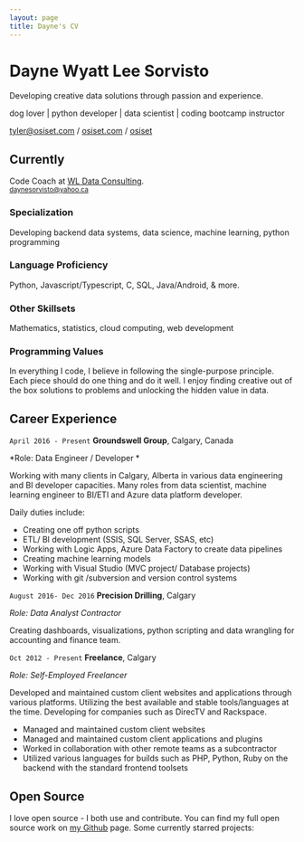 ```yaml
---
layout: page
title: Dayne's CV
---
```

# Dayne Wyatt Lee Sorvisto
Developing creative data solutions through passion and experience.

dog lover \| python developer \| data scientist \| coding bootcamp instructor 

<div id="webaddress">
<i class="fas fa-at"></i> <a href="tyler@osiset.com">tyler@osiset.com</a> /
<i class="fas fa-globe-americas"></i> <a href="https://osiset.com" target="_blank">osiset.com</a> /
<i class="fab fa-github-alt"></i> <a href="https://github.com/osiset" target="_blank">osiset</a>
</div>

## Currently

Code Coach at [WL Data Consulting](https://wlconsulting.github.io).<br>
<small>daynesorvisto@yahoo.ca</small>

### Specialization

Developing backend data systems, data science, machine learning, python programming

### Language Proficiency

Python, Javascript/Typescript, C, SQL, Java/Android, & more.

### Other Skillsets

Mathematics, statistics, cloud computing, web development

### Programming Values

In everything I code, I believe in following the single-purpose principle. Each piece should do one thing and do it well. I enjoy finding creative out of the box solutions to problems and unlocking the hidden value in data. 

## Career Experience

`April 2016 - Present`
**Groundswell Group**, Calgary, Canada

*Role: Data Engineer / Developer *

Working with many clients in Calgary, Alberta in various data engineering and BI developer capacities. Many roles from data scientist, machine learning engineer to BI/ETl and Azure data platform developer.

Daily duties include:

- Creating one off python scripts
- ETL/ BI development (SSIS, SQL Server, SSAS, etc)
- Working with Logic Apps, Azure Data Factory to create data pipelines
- Creating machine learning models
- Working with Visual Studio (MVC project/ Database projects)
- Working with git /subversion and version control systems

`August 2016- Dec 2016`
**Precision Drilling**, Calgary

*Role: Data Analyst Contractor*

Creating dashboards, visualizations, python scripting and data wrangling for accounting and finance team.

`Oct 2012 - Present`
**Freelance**, Calgary

*Role: Self-Employed Freelancer*

Developed and maintained custom client websites and applications through various platforms. Utilizing the best available and stable tools/languages at the time. Developing for companies such as DirecTV and Rackspace.

- Managed and maintained custom client websites
- Managed and maintained custom client applications and plugins
- Worked in collaboration with other remote teams as a subcontractor
- Utilized various languages for builds such as PHP, Python, Ruby on the<br>backend with the standard frontend toolsets

## Open Source

I love open source - I both use and contribute. You can find my full open source work on [my Github](https://github.com/daynesorvisto) page. Some currently starred projects:
<br><br>

